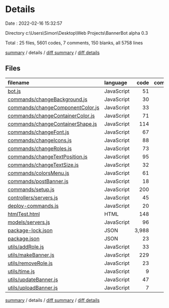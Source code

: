 # Details

Date : 2022-02-16 15:32:57

Directory c:\Users\Simon\Desktop\Web Projects\BannerBot alpha 0.3

Total : 25 files,  5601 codes, 7 comments, 150 blanks, all 5758 lines

[summary](results.md) / details / [diff summary](diff.md) / [diff details](diff-details.md)

## Files
| filename | language | code | comment | blank | total |
| :--- | :--- | ---: | ---: | ---: | ---: |
| [bot.js](/bot.js) | JavaScript | 51 | 0 | 7 | 58 |
| [commands/changeBackground.js](/commands/changeBackground.js) | JavaScript | 30 | 0 | 4 | 34 |
| [commands/changeComponentColor.js](/commands/changeComponentColor.js) | JavaScript | 33 | 0 | 3 | 36 |
| [commands/changeContainerColor.js](/commands/changeContainerColor.js) | JavaScript | 71 | 0 | 4 | 75 |
| [commands/changeContainerShape.js](/commands/changeContainerShape.js) | JavaScript | 114 | 0 | 5 | 119 |
| [commands/changeFont.js](/commands/changeFont.js) | JavaScript | 67 | 0 | 4 | 71 |
| [commands/changeIcons.js](/commands/changeIcons.js) | JavaScript | 88 | 0 | 6 | 94 |
| [commands/changeRoles.js](/commands/changeRoles.js) | JavaScript | 73 | 0 | 5 | 78 |
| [commands/changeTextPosition.js](/commands/changeTextPosition.js) | JavaScript | 95 | 0 | 4 | 99 |
| [commands/changeTextSize.js](/commands/changeTextSize.js) | JavaScript | 32 | 0 | 3 | 35 |
| [commands/colorsMenu.js](/commands/colorsMenu.js) | JavaScript | 61 | 0 | 4 | 65 |
| [commands/postBanner.js](/commands/postBanner.js) | JavaScript | 18 | 0 | 3 | 21 |
| [commands/setup.js](/commands/setup.js) | JavaScript | 200 | 0 | 16 | 216 |
| [controllers/servers.js](/controllers/servers.js) | JavaScript | 45 | 0 | 7 | 52 |
| [deploy-commands.js](/deploy-commands.js) | JavaScript | 20 | 0 | 4 | 24 |
| [htmlTest.html](/htmlTest.html) | HTML | 148 | 0 | 18 | 166 |
| [models/servers.js](/models/servers.js) | JavaScript | 96 | 0 | 3 | 99 |
| [package-lock.json](/package-lock.json) | JSON | 3,988 | 0 | 1 | 3,989 |
| [package.json](/package.json) | JSON | 23 | 0 | 1 | 24 |
| [utils/addRole.js](/utils/addRole.js) | JavaScript | 33 | 0 | 3 | 36 |
| [utils/makeBanner.js](/utils/makeBanner.js) | JavaScript | 229 | 0 | 28 | 257 |
| [utils/removeRole.js](/utils/removeRole.js) | JavaScript | 23 | 0 | 3 | 26 |
| [utils/time.js](/utils/time.js) | JavaScript | 9 | 7 | 8 | 24 |
| [utils/updateBanner.js](/utils/updateBanner.js) | JavaScript | 47 | 0 | 4 | 51 |
| [utils/uploadBanner.js](/utils/uploadBanner.js) | JavaScript | 7 | 0 | 2 | 9 |

[summary](results.md) / details / [diff summary](diff.md) / [diff details](diff-details.md)